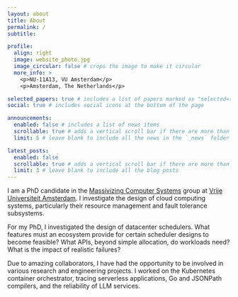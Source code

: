 ```yaml
---
layout: about
title: About
permalink: /
subtitle: 

profile:
  align: right
  image: website_photo.jpg
  image_circular: false # crops the image to make it circular
  more_info: >
    <p>NU-11A13, VU Amsterdam</p>
    <p>Amsterdam, The Netherlands</p>

selected_papers: true # includes a list of papers marked as "selected={true}"
social: true # includes social icons at the bottom of the page

announcements:
  enabled: false # includes a list of news items
  scrollable: true # adds a vertical scroll bar if there are more than 3 news items
  limit: 5 # leave blank to include all the news in the `_news` folder

latest_posts:
  enabled: false
  scrollable: true # adds a vertical scroll bar if there are more than 3 new posts items
  limit: 3 # leave blank to include all the blog posts
---
```


I am a PhD candidate in the <a href='https://atlarge-research.com/stalluri/'>Massivizing Computer Systems</a> group at <a href='https://vu.nl/en'>Vrije Universiteit Amsterdam</a>. I investigate the design of cloud computing systems, particularly their resource management and fault tolerance subsystems.

For my PhD, I investigated the design of datacenter schedulers. What features must an ecosystem provide for certain scheduler designs to become feasible? What APIs, beyond simple allocation, do workloads need? What is the impact of realistic failures?

Due to amazing collaborators, I have had the opportunity to be involved in various research and engineering projects. I worked on the Kubernetes container orchestrator, tracing serverless applications, Go and JSONPath compilers, and the reliability of LLM services.
